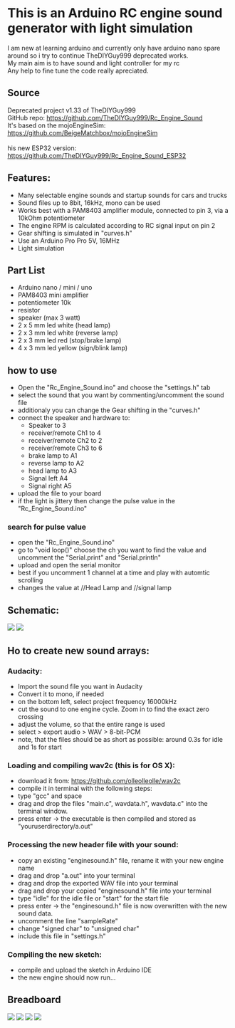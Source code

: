 # This is an Arduino RC engine sound generator with light simulation

I am new at learning arduino and currently only have arduino nano spare around so i try to continue TheDIYGuy999 deprecated works.<br>
My main aim is to have sound and light controller for my rc<br>
Any help to fine tune the code really apreciated.<br>

## Source
Deprecated project v1.33 of TheDIYGuy999<br>
GitHub repo: https://github.com/TheDIYGuy999/Rc_Engine_Sound <br>
It's based on the mojoEngineSim: https://github.com/BeigeMatchbox/mojoEngineSim <br>
<br>
his new ESP32 version: https://github.com/TheDIYGuy999/Rc_Engine_Sound_ESP32 <br>

## Features:
- Many selectable engine sounds and startup sounds for cars and trucks
- Sound files up to 8bit, 16kHz, mono can be used
- Works best with a PAM8403 amplifier module, connected to pin 3, via a 10kOhm potentiometer
- The engine RPM is calculated according to RC signal input on pin 2
- Gear shifting is simulated in "curves.h"
- Use an Arduino Pro Pro 5V, 16MHz
- Light simulation

## Part List
- Arduino nano / mini / uno
- PAM8403 mini amplifier
- potentiometer 10k
- resistor
- speaker (max 3 watt)
- 2 x 5 mm led white (head lamp)
- 2 x 3 mm led white (reverse lamp)
- 2 x 3 mm led red (stop/brake lamp)
- 4 x 3 mm led yellow (sign/blink lamp)

## how to use
- Open the "Rc_Engine_Sound.ino" and choose the "settings.h" tab
- select the sound that you want by commenting/uncomment the sound file
- additionaly you can change the Gear shifting in the "curves.h"
- connect the speaker and hardware to:
  -  Speaker to 3
  -  receiver/remote Ch1 to 4
  -  receiver/remote Ch2 to 2
  -  receiver/remote Ch3 to 6
  -  brake lamp to A1
  -  reverse lamp to A2
  -  head lamp to A3
  -  Signal left A4
  -  Signal right A5
- upload the file to your board
- if the light is jittery then change the pulse value in the "Rc_Engine_Sound.ino" 

### search for pulse value
- open the "Rc_Engine_Sound.ino"
- go to "void loop()" choose the ch you want to find the value and uncomment the "Serial.print" and "Serial.println"
- upload and open the serial monitor
- best if you uncomment 1 channel at a time and play with automtic scrolling
- changes the value at //Head Lamp and //signal lamp     

## Schematic:
![](https://github.com/projectronic/Arduino_Rc_Engine_Sound_with_light/blob/52771ad485f95c72b8efa5ffc7c4e6dda670866b/doc/Schematic_bb.png)
![](https://github.com/projectronic/Arduino_Rc_Engine_Sound_with_light/blob/52771ad485f95c72b8efa5ffc7c4e6dda670866b/doc/led%20wiring_bb.png)

## Ho to create new sound arrays:

### Audacity:
- Import the sound file you want in Audacity
- Convert it to mono, if needed
- on the bottom left, select project frequency 16000kHz
- cut the sound to one engine cycle. Zoom in to find the exact zero crossing
- adjust the volume, so that the entire range is used
- select > export audio > WAV > 8-bit-PCM
- note, that the files should be as short as possible: around 0.3s for idle and 1s for start

### Loading and compiling wav2c (this is for OS X):
- download it from: https://github.com/olleolleolle/wav2c
- compile it in terminal with the following steps:
- type "gcc" and space
- drag and drop the files "main.c", wavdata.h", wavdata.c" into the terminal window.
- press enter -> the executable is then compiled and stored as "youruserdirectory/a.out"

### Processing the new header file with your sound:
- copy an existing "enginesound.h" file, rename it with your new engine name
- drag and drop "a.out" into your terminal
- drag and drop the exported WAV file into your terminal
- drag and drop your copied "enginesound.h" file into your terminal
- type "idle" for the idle file or "start" for the start file
- press enter -> the "enginesound.h" file is now overwritten with the new sound data.
- uncomment the line "sampleRate"
- change "signed char" to "unsigned char"
- include this file in "settings.h"

### Compiling the new sketch:
- compile and upload the sketch in Arduino IDE
- the new engine should now run...

## Breadboard

![](https://github.com/projectronic/Arduino_Rc_Engine_Sound_with_light/blob/1e557189ca2686f27630be6b2f0db9ebb6b8d92d/doc/photo_2023-04-03_00-57-10.jpg)
![](https://github.com/projectronic/Arduino_Rc_Engine_Sound_with_light/blob/1e557189ca2686f27630be6b2f0db9ebb6b8d92d/doc/photo_2023-04-03_00-57-04.jpg)
![](https://github.com/projectronic/Arduino_Rc_Engine_Sound_with_light/blob/1e557189ca2686f27630be6b2f0db9ebb6b8d92d/doc/photo_2023-04-03_00-56-59.jpg)
![](https://github.com/projectronic/Arduino_Rc_Engine_Sound_with_light/blob/1e557189ca2686f27630be6b2f0db9ebb6b8d92d/doc/photo_2023-04-03_00-56-43.jpg)
